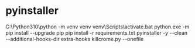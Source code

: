 # pyinstaller


C:\Python310\python -m venv venv
venv\Scripts\activate.bat
python.exe -m pip install --upgrade pip
pip install -r requirements.txt
pyinstaller -y --clean --additional-hooks-dir extra-hooks killcrome.py --onefile


